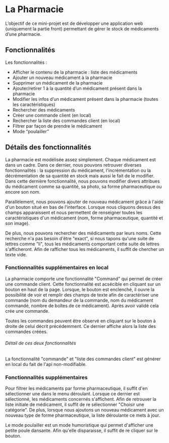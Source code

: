 # La Pharmacie

L’objectif de ce mini-projet est de développer une application web (uniquement la partie front) permettant de gérer le stock de médicaments d’une pharmacie.

## Fonctionnalités

Les fonctionnalités :
- Afficher le contenu de la pharmacie : liste des médicaments
- Ajouter un nouveau médicament à la pharmacie
- Supprimer un médicament de la pharmacie
- Ajouter/retirer 1 à la quantité d’un médicament présent dans la pharmacie
- Modifier les infos d’un médicament présent dans la pharmacie (toutes les caractéristiques)
- Rechercher des médicaments
- Créer une commande client (en local)
- Rechercher la liste des commandes client (en local)
- Filtrer par façon de prendre le médicament
- Mode “poulailler”

## Détails des fonctionnalités

La pharmacie est modélisée assez simplement. Chaque médicament est dans un cadre. Dans ce dernier, nous pouvons retrouver diverses fonctionnalités : la suppression du médicament, l'incrémentation ou la décrémentation de sa quantité en stock mais aussi le fait de le modifier. Dans cette dernière fonctionnalité, nous pouvons modifier divers attribues du médicament comme sa quantité, sa photo, sa forme pharmaceutique ou encore son nom.

Parallèlement, nous pouvons ajouter de nouveau médicament grâce à l'aide d'un bouton situé en bas de l'interface.
Lorsque nous cliquons dessus des champs apparaissent et nous permettent de renseigner toutes les caractéristiques d'un médicament (nom, forme pharmaceutique, quantité et son image).

De plus, nous pouvons rechercher des médicaments par leurs noms. Cette recherche n'a pas besoin d'être "exact", si nous tapons qu'une suite de lettres comme "li", tous les médicaments comportant cette suite de lettres s'afficheront. Afin de rafficher tous les médicaments, il suffit de chercher un texte vide.

### Fonctionnalités supplémentaires en local

La pharmacie comporte une fonctionnalité "Command" qui permet de créer une commande client. Cette fonctionnalité est acsécible en cliquant sur un bouton en haut de la page. Lorsque, le bouton est enclenché, il ouvre la possibilité de voir et remplir des champs de texte afin de caractériser une commande (nom du demandeur de la commande, nom du médicament commandé, nombre de boîtes de ce médicament). Après avoir validé cela crée une commande.

Toutes les commandes peuvent être observé en cliquant sur le bouton à droite de celui décrit précédemment. Ce dernier affiche alors la liste des commandes créées.

###### Détail de ces deux fonctionnalités

La fonctionnalité "commande" et "liste des commandes client" est générer en local du fait de l'api non-modifiable.


### Fonctionnalités supplémentaires

Pour filtrer les médicaments par forme pharmaceutique, il suffit d'en sélectionner une dans le menu déroulant. Lorsque ce dernier est sélectionné, les médicaments concernés s'affichent. Afin de retrouver la liste initiale de médicament, il suffit de re sélectionner "Choisir une catégorie". De plus, lorsque nous ajoutons un nouveau médicament avec un nouveau type de forme pharmaceutique, la liste déroulante ce mets à jour.

Le mode poulailler est un mode humoristique qui permet d'afficher une petite poule dansante. Afin qu'elle disparaisse, il suffit de re cliquer sur le bouton.